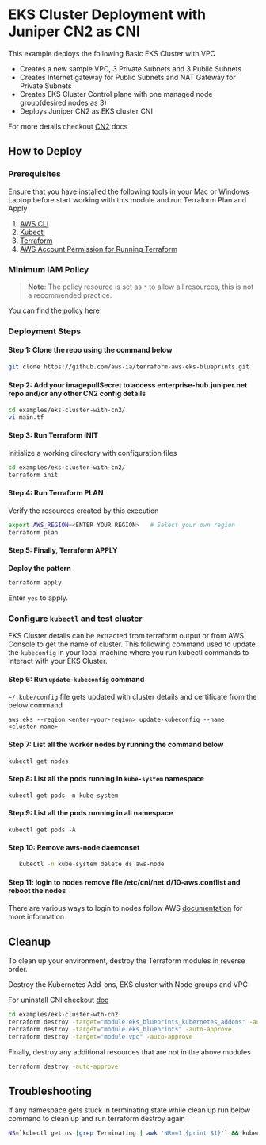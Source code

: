 # EKS Cluster Deployment with Juniper CN2 as CNI

This example deploys the following Basic EKS Cluster with VPC

- Creates a new sample VPC, 3 Private Subnets and 3 Public Subnets
- Creates Internet gateway for Public Subnets and NAT Gateway for Private Subnets
- Creates EKS Cluster Control plane with one managed node group(desired nodes as 3)
- Deploys Juniper CN2 as EKS cluster CNI


For more details checkout [CN2](https://www.juniper.net/us/en/products/sdn-and-orchestration/contrail/cloud-native-contrail-networking.html) docs

## How to Deploy

### Prerequisites

Ensure that you have installed the following tools in your Mac or Windows Laptop before start working with this module and run Terraform Plan and Apply

1. [AWS CLI](https://docs.aws.amazon.com/cli/latest/userguide/install-cliv2.html)
2. [Kubectl](https://Kubernetes.io/docs/tasks/tools/)
3. [Terraform](https://learn.hashicorp.com/tutorials/terraform/install-cli)
4. [AWS Account Permission for Running Terraform](https://developer.hashicorp.com/terraform/tutorials/aws-get-started/aws-build)

### Minimum IAM Policy

> **Note**: The policy resource is set as `*` to allow all resources, this is not a recommended practice.

You can find the policy [here](min-iam-policy.json)


### Deployment Steps

#### Step 1: Clone the repo using the command below

```sh
git clone https://github.com/aws-ia/terraform-aws-eks-blueprints.git
```
#### Step 2: Add your imagepullSecret to access enterprise-hub.juniper.net repo and/or any other CN2 config details

```sh
cd examples/eks-cluster-with-cn2/
vi main.tf
```


#### Step 3: Run Terraform INIT

Initialize a working directory with configuration files

```sh
cd examples/eks-cluster-with-cn2/
terraform init
```

#### Step 4: Run Terraform PLAN

Verify the resources created by this execution

```sh
export AWS_REGION=<ENTER YOUR REGION>   # Select your own region
terraform plan
```

#### Step 5: Finally, Terraform APPLY

**Deploy the pattern**

```sh
terraform apply
```

Enter `yes` to apply.

### Configure `kubectl` and test cluster

EKS Cluster details can be extracted from terraform output or from AWS Console to get the name of cluster.
This following command used to update the `kubeconfig` in your local machine where you run kubectl commands to interact with your EKS Cluster.

#### Step 6: Run `update-kubeconfig` command

`~/.kube/config` file gets updated with cluster details and certificate from the below command

    aws eks --region <enter-your-region> update-kubeconfig --name <cluster-name>

#### Step 7: List all the worker nodes by running the command below

    kubectl get nodes

#### Step 8: List all the pods running in `kube-system` namespace

    kubectl get pods -n kube-system

#### Step 9: List all the pods running in all namespace

    kubectl get pods -A

#### Step 10: Remove aws-node daemonset
   
```sh
   kubectl -n kube-system delete ds aws-node
```
#### Step 11: login to nodes remove file /etc/cni/net.d/10-aws.conflist and reboot the nodes

There are various ways to login to nodes follow AWS [documentation](https://docs.aws.amazon.com/AWSEC2/latest/UserGuide/ec2-instance-connect-methods.html) for more information

    
## Cleanup

To clean up your environment, destroy the Terraform modules in reverse order.

Destroy the Kubernetes Add-ons, EKS cluster with Node groups and VPC

For uninstall CNI checkout [doc](https://github.com/Juniper/cn2-helm/blob/main/uninstall/README.md)

```sh
cd examples/eks-cluster-wth-cn2
terraform destroy -target="module.eks_blueprints_kubernetes_addons" -auto-approve
terraform destroy -target="module.eks_blueprints" -auto-approve
terraform destroy -target="module.vpc" -auto-approve
```

Finally, destroy any additional resources that are not in the above modules

```sh
terraform destroy -auto-approve
```
## Troubleshooting

If any namespace gets stuck in terminating state while clean up run below command to clean up and run terraform destroy again

```sh
NS=`kubectl get ns |grep Terminating | awk 'NR==1 {print $1}'` && kubectl get namespace "$NS" -o json   | tr -d "\n" | sed "s/\"finalizers\": \[[^]]\+\]/\"finalizers\": []/"   | kubectl replace --raw /api/v1/namespaces/$NS/finalize -f -
```
